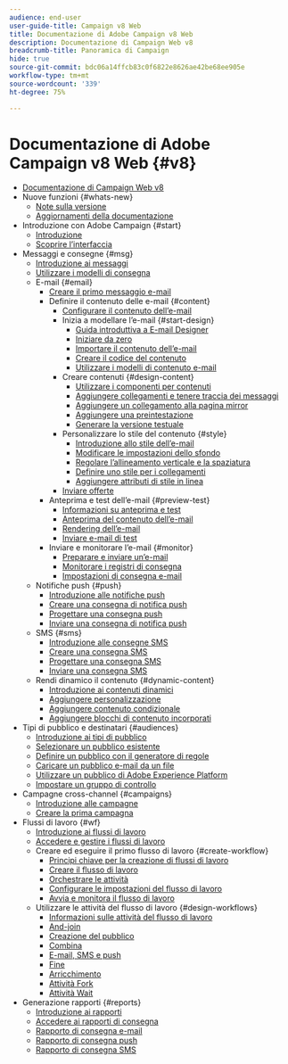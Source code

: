 ```yaml
---
audience: end-user
user-guide-title: Campaign v8 Web
title: Documentazione di Adobe Campaign v8 Web
description: Documentazione di Campaign Web v8
breadcrumb-title: Panoramica di Campaign
hide: true
source-git-commit: bdc06a14ffcb83c0f6822e8626ae42be68ee905e
workflow-type: tm+mt
source-wordcount: '339'
ht-degree: 75%

---
```



# Documentazione di Adobe Campaign v8 Web {#v8}

+ [Documentazione di Campaign Web v8](campaign-web-home.md)
+ Nuove funzioni {#whats-new}
   + [Note sulla versione](rn/release-notes.md)
   + [Aggiornamenti della documentazione](rn/documentation-updates.md)
+ Introduzione con Adobe Campaign {#start}
   + [Introduzione](get-started/get-started.md)
   + [Scoprire l’interfaccia](get-started/user-interface.md)
+ Messaggi e consegne {#msg}
   + [Introduzione ai messaggi](msg/gs-messages.md)
   + [Utilizzare i modelli di consegna](msg/delivery-template.md)
   + E-mail {#email}
      + [Creare il primo messaggio e-mail](email/create-email.md)
      + Definire il contenuto delle e-mail {#content}
         + [Configurare il contenuto dell’e-mail](content/edit-content.md)
         + Inizia a modellare l’e-mail {#start-design}
            + [Guida introduttiva a E-mail Designer](content/get-started-email-designer.md)
            + [Iniziare da zero](content/create-email-content.md)
            + [Importare il contenuto dell’e-mail](content/existing-content.md)
            + [Creare il codice del contenuto](content/code-content.md)
            + [Utilizzare i modelli di contenuto e-mail](content/email-sample-templates.md)
         + Creare contenuti {#design-content}
            + [Utilizzare i componenti per contenuti](content/content-components.md)
            + [Aggiungere collegamenti e tenere traccia dei messaggi](content/message-tracking.md)
            + [Aggiungere un collegamento alla pagina mirror](content/mirror-page.md)
            + [Aggiungere una preintestazione](content/preheader.md)
            + [Generare la versione testuale](content/text-version-email.md)
         + Personalizzare lo stile del contenuto {#style}
            + [Introduzione allo stile dell’e-mail](content/get-started-email-style.md)
            + [Modificare le impostazioni dello sfondo](content/backgrounds.md)
            + [Regolare l’allineamento verticale e la spaziatura](content/alignment-and-padding.md)
            + [Definire uno stile per i collegamenti](content/styling-links.md)
            + [Aggiungere attributi di stile in linea](content/inline-styling.md)
         + [Inviare offerte](content/offers.md)
      + Anteprima e test dell’e-mail {#preview-test}
         + [Informazioni su anteprima e test](preview-test/preview-test.md)
         + [Anteprima del contenuto dell’e-mail](preview-test/preview-content.md)
         + [Rendering dell’e-mail](preview-test/email-rendering.md)
         + [Inviare e-mail di test](preview-test/proofs.md)
      + Inviare e monitorare l’e-mail {#monitor}
         + [Preparare e inviare un’e-mail](monitor/prepare-send.md)
         + [Monitorare i registri di consegna](monitor/delivery-logs.md)
         + [Impostazioni di consegna e-mail](advanced-settings/delivery-settings.md)
   + Notifiche push {#push}
      + [Introduzione alle notifiche push](push/gs-push.md)
      + [Creare una consegna di notifica push](push/create-push.md)
      + [Progettare una consegna push](push/content-push.md)
      + [Inviare una consegna di notifica push](push/send-push.md)
   + SMS {#sms}
      + [Introduzione alle consegne SMS](sms/gs-sms.md)
      + [Creare una consegna SMS](sms/create-sms.md)
      + [Progettare una consegna SMS](sms/content-sms.md)
      + [Inviare una consegna SMS](sms/send-sms.md)
   + Rendi dinamico il contenuto {#dynamic-content}
      + [Introduzione ai contenuti dinamici](personalization/gs-personalization.md)
      + [Aggiungere personalizzazione](personalization/personalize.md)
      + [Aggiungere contenuto condizionale](personalization/conditions.md)
      + [Aggiungere blocchi di contenuto incorporati](personalization/content-blocks.md)
+ Tipi di pubblico e destinatari {#audiences}
   + [Introduzione ai tipi di pubblico](audience/about-audiences.md)
   + [Selezionare un pubblico esistente](audience/add-audience.md)
   + [Definire un pubblico con il generatore di regole](audience/segment-builder.md)
   + [Caricare un pubblico e-mail da un file](audience/file-audience.md)
   + [Utilizzare un pubblico di Adobe Experience Platform](audience/aep-audience.md)
   + [Impostare un gruppo di controllo](audience/control-group.md)
+ Campagne cross-channel {#campaigns}
   + [Introduzione alle campagne](campaigns/gs-campaigns.md)
   + [Creare la prima campagna](campaigns/create-campaigns.md)
+ Flussi di lavoro {#wf}
   + [Introduzione ai flussi di lavoro](workflows/gs-workflows.md)
   + [Accedere e gestire i flussi di lavoro](workflows/access-monitor.md)
   + Creare ed eseguire il primo flusso di lavoro {#create-workflow}
      + [Principi chiave per la creazione di flussi di lavoro](workflows/gs-workflow-creation.md)
      + [Creare il flusso di lavoro](workflows/create-workflow.md)
      + [Orchestrare le attività](workflows/orchestrate-activities.md)
      + [Configurare le impostazioni del flusso di lavoro](workflows/workflow-settings.md)
      + [Avvia e monitora il flusso di lavoro](workflows/start-monitor-workflows.md)
   + Utilizzare le attività del flusso di lavoro {#design-workflows}
      + [Informazioni sulle attività del flusso di lavoro](workflows/activities/about-activities.md)
      + [And-join](workflows/activities/and-join.md)
      + [Creazione del pubblico](workflows/activities/build-audience.md)
      + [Combina](workflows/activities/combine.md)
      + [E-mail, SMS e push](workflows/activities/email.md)
      + [Fine](workflows/activities/end.md)
      + [Arricchimento](workflows/activities/enrichment.md)
      + [Attività Fork](workflows/activities/fork.md)
      + [Attività Wait](workflows/activities/wait.md)
+ Generazione rapporti {#reports}
   + [Introduzione ai rapporti](reporting/gs-reports.md)
   + [Accedere ai rapporti di consegna](reporting/delivery-reports.md)
   + [Rapporto di consegna e-mail](reporting/email-report.md)
   + [Rapporto di consegna push](reporting/push-report.md)
   + [Rapporto di consegna SMS](reporting/sms-report.md)